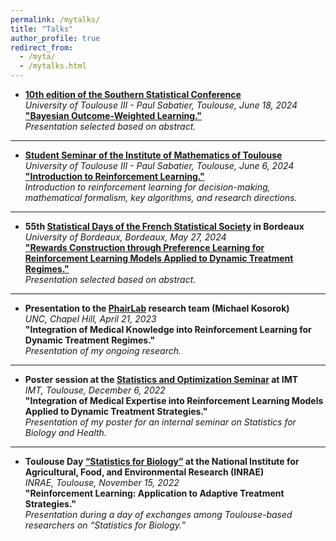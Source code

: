 ```yaml
---
permalink: /mytalks/
title: "Talks"
author_profile: true
redirect_from: 
  - /myta/
  - /mytalks.html
---
```


* **[10th edition of the Southern Statistical Conference](https://indico.math.cnrs.fr/event/10091/)**  
  *University of Toulouse III - Paul Sabatier, Toulouse, June 18, 2024*  
  [**"Bayesian Outcome-Weighted Learning."**](https://indico.math.cnrs.fr/event/10091/contributions/11318/)  
  *Presentation selected based on abstract.*

---

* **[Student Seminar of the Institute of Mathematics of Toulouse](https://indico.math.cnrs.fr/category/575/)**  
  *University of Toulouse III - Paul Sabatier, Toulouse, June 6, 2024*  
  [**"Introduction to Reinforcement Learning."**](https://indico.math.cnrs.fr/event/10671/)  
  *Introduction to reinforcement learning for decision-making, mathematical formalism, key algorithms, and research directions.*

---

* **55th [Statistical Days of the French Statistical Society](https://jds2024.sciencesconf.org/resource/page/id/18) in Bordeaux**  
  *University of Bordeaux, Bordeaux, May 27, 2024*  
  [**"Rewards Construction through Preference Learning for Reinforcement Learning Models Applied to Dynamic Treatment Regimes."**](https://jds2024.sciencesconf.org/530547/document)  
  *Presentation selected based on abstract.*

---

* **Presentation to the [PhairLab](https://tarheels.live/kosoroklab/) research team (Michael Kosorok)**  
  *UNC, Chapel Hill, April 21, 2023*  
  **"Integration of Medical Knowledge into Reinforcement Learning for Dynamic Treatment Regimes."**  
  *Presentation of my ongoing research.*

---

* **Poster session at the [Statistics and Optimization Seminar](https://indico.math.cnrs.fr/event/8919/) at IMT**  
  *IMT, Toulouse, December 6, 2022*  
  **"Integration of Medical Expertise into Reinforcement Learning Models Applied to Dynamic Treatment Strategies."**  
  *Presentation of my poster for an internal seminar on Statistics for Biology and Health.*

---

* **Toulouse Day [“Statistics for Biology”](https://www.nathalievialaneix.eu/stat_tlse/) at the National Institute for Agricultural, Food, and Environmental Research (INRAE)**  
  *INRAE, Toulouse, November 15, 2022*  
  **"Reinforcement Learning: Application to Adaptive Treatment Strategies."**  
  *Presentation during a day of exchanges among Toulouse-based researchers on “Statistics for Biology.”*
